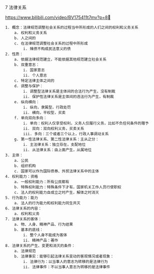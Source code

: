 7 法律关系

https://www.bilibili.com/video/BV175411t7mv?p=8

	1. 概念：法律规范调整社会关系的过程当中所形成的人们之间的权利和义务关系
		a. 权利和义务关系
		b. 人之间的
		c. 在法律规范调整社会关系的过程中所形成
			i. 赌债不构成民法意义的债
	2. 性质：
		a. 依据法律规范建立，不能依据其他规范建立社会关系
		b. 双重意志：
			i. 国家意志
			ii. 个人意志
		c. 特定法律主体之间的
		d. 调整与保护：
			i. 调整型法律关系是主体间的合法行为产生，没有制裁
			ii. 保护性法律关系是主体间的违法行为产生，有制裁
		e. 纵向横向：
			i. 纵向，隶属型，行政处罚
			ii. 横向，平权型，买卖
		f. 单向双向多向：
			i. 单向：权利人仅享受权利，义务人仅履行义务，比如不负任何条件的赠予
			ii. 双向：双向权利义务，买卖关系
			iii. 多向：三个或者三个以上，行政人事调动关系
		g. 第一性法律关系、第二性法律关系：主从之分：
			i. 主法律关系：独立存在，支配地位
			ii. 从法律关系：由上面产生，从属地位  
	3. 主体：
		a. 公民
		b. 组织机构
		c. 国家可以作为国际债券、外贸法律关系中的主体
	4. 权利能力：资格
		a. 一般权利能力：所有公民都有
		b. 特殊权利能力：特殊条件下才有，国家机关工作人员行使职权
		c. 法人的权利能力自成立之时产生，解体之时消灭
	5. 行为能力：能力
		a. 法人的行为能力和权利能力同生共灭
	6. 法律关系的内容：
		a. 权利和义务
	7. 法律关系的客体：
		a. 物、人身、精神产品、行为结果
		b. 基本的底线：
			i. 整个人身不能成为客体
			ii. 精神产品：著作
	8. 法律关系的产生、变更和消灭的条件：
		a. 法律规范
		b. 法律事实：能够引起法律关系变动的客观情况或者现象：
			i. 法律行为：以当事人的意志为转移的是法律行为
			ii. 法律事件：不以当事人意志为转移的是法律事件
			
